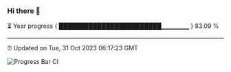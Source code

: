 ### Hi there 👋

⏳ Year progress { ████████████████████████▁▁▁▁▁▁ } 83.09 %

---

⏰ Updated on Tue, 31 Oct 2023 06:17:23 GMT

![Progress Bar CI](https://github.com/liununu/liununu/workflows/Progress%20Bar%20CI/badge.svg)
